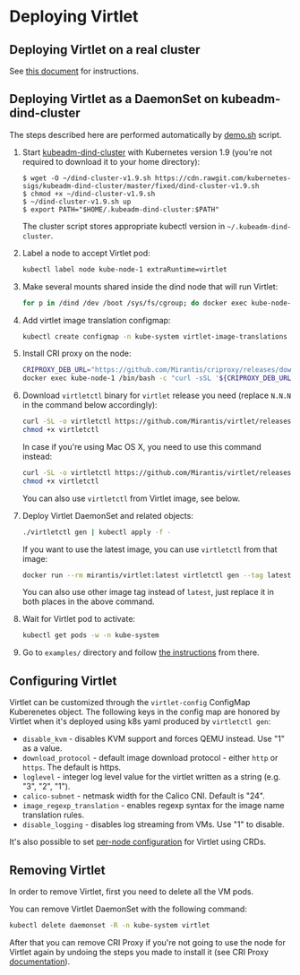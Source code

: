 # Deploying Virtlet

## Deploying Virtlet on a real cluster

See [this document](real-cluster.md) for instructions.

## Deploying Virtlet as a DaemonSet on kubeadm-dind-cluster

The steps described here are performed automatically by
[demo.sh](demo.sh) script.

1. Start [kubeadm-dind-cluster](https://github.com/kubernetes-sigs/kubeadm-dind-cluster)
   with Kubernetes version 1.9 (you're not required to download it to your home directory):
   ```
   $ wget -O ~/dind-cluster-v1.9.sh https://cdn.rawgit.com/kubernetes-sigs/kubeadm-dind-cluster/master/fixed/dind-cluster-v1.9.sh
   $ chmod +x ~/dind-cluster-v1.9.sh
   $ ~/dind-cluster-v1.9.sh up
   $ export PATH="$HOME/.kubeadm-dind-cluster:$PATH"
   ```
   The cluster script stores appropriate kubectl version in `~/.kubeadm-dind-cluster`.

1. Label a node to accept Virtlet pod:
   ```bash
   kubectl label node kube-node-1 extraRuntime=virtlet
   ```
1. Make several mounts shared inside the dind node that will run Virtlet:
   ```bash
   for p in /dind /dev /boot /sys/fs/cgroup; do docker exec kube-node-1 mount --make-shared $p; done
   ```
1. Add virtlet image translation configmap:
   ```bash
   kubectl create configmap -n kube-system virtlet-image-translations --from-file images.yaml
   ```
1. Install CRI proxy on the node:
   ```bash
   CRIPROXY_DEB_URL="https://github.com/Mirantis/criproxy/releases/download/v0.14.0/criproxy-nodeps_0.14.0_amd64.deb"
   docker exec kube-node-1 /bin/bash -c "curl -sSL '${CRIPROXY_DEB_URL}' >/criproxy.deb && dpkg -i /criproxy.deb && rm /criproxy.deb"
   ```
1. Download `virtletctl` binary for `virtlet` release you need (replace `N.N.N` in the command below accordingly):
   ```bash
   curl -SL -o virtletctl https://github.com/Mirantis/virtlet/releases/download/vN.N.N/virtletctl
   chmod +x virtletctl
   ```
   In case if you're using Mac OS X, you need to use this command instead:
   ```bash
   curl -SL -o virtletctl https://github.com/Mirantis/virtlet/releases/download/vN.N.N/virtletctl.darwin
   chmod +x virtletctl
   ```
   You can also use `virtletctl` from Virtlet image, see below.
1. Deploy Virtlet DaemonSet and related objects:
   ```bash
   ./virtletctl gen | kubectl apply -f -
   ```
   If you want to use the latest image, you can use `virtletctl` from that image:
   ```bash
   docker run --rm mirantis/virtlet:latest virtletctl gen --tag latest | kubectl apply -f -
   ```
   You can also use other image tag instead of `latest`, just replace it in both places in the above command.
1. Wait for Virtlet pod to activate:
   ```bash
   kubectl get pods -w -n kube-system
   ```
1. Go to `examples/` directory and follow [the instructions](../examples/README.md) from there.

## Configuring Virtlet

Virtlet can be customized through the `virtlet-config` ConfigMap
Kuberenetes object.  The following keys in the config map are honored
by Virtlet when it's deployed using k8s yaml produced by `virtletctl gen`:

  * `disable_kvm` - disables KVM support and forces QEMU instead. Use "1" as a value.
  * `download_protocol` - default image download protocol - either `http` or `https`. The default is https.
  * `loglevel` - integer log level value for the virtlet written as a string (e.g. "3", "2", "1").
  * `calico-subnet` - netmask width for the Calico CNI. Default is "24".
  * `image_regexp_translation` - enables regexp syntax for the image name translation rules.
  * `disable_logging` - disables log streaming from VMs. Use "1" to disable.

It's also possible to set [per-node configuration](../docs/config.md)
for Virtlet using CRDs.

## Removing Virtlet

In order to remove Virtlet, first you need to delete all the VM pods.

You can remove Virtlet DaemonSet with the following command:
```bash
kubectl delete daemonset -R -n kube-system virtlet
```

After that you can remove CRI Proxy if you're not going to use the
node for Virtlet again by undoing the steps you made to install it
(see CRI Proxy
[documentation](https://github.com/Mirantis/criproxy/)).
